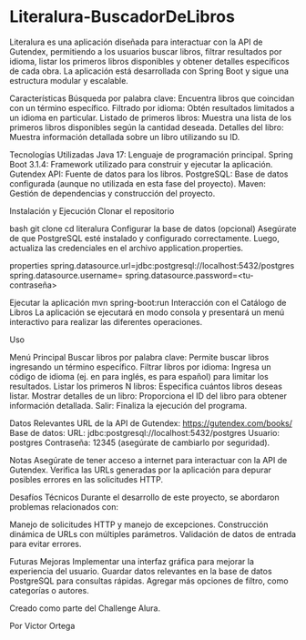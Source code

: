 # Literalura-BuscadorDeLibros

Literalura es una aplicación diseñada para interactuar con la API de Gutendex, permitiendo a los usuarios buscar libros, filtrar resultados por idioma, listar los primeros libros disponibles y obtener detalles específicos de cada obra. La aplicación está desarrollada con Spring Boot y sigue una estructura modular y escalable.

Características
Búsqueda por palabra clave: Encuentra libros que coincidan con un término específico.
Filtrado por idioma: Obtén resultados limitados a un idioma en particular.
Listado de primeros libros: Muestra una lista de los primeros libros disponibles según la cantidad deseada.
Detalles del libro: Muestra información detallada sobre un libro utilizando su ID.

Tecnologías Utilizadas
Java 17: Lenguaje de programación principal.
Spring Boot 3.1.4: Framework utilizado para construir y ejecutar la aplicación.
Gutendex API: Fuente de datos para los libros.
PostgreSQL: Base de datos configurada (aunque no utilizada en esta fase del proyecto).
Maven: Gestión de dependencias y construcción del proyecto.

Instalación y Ejecución
Clonar el repositorio

bash
git clone <URL-del-repositorio>
cd literalura
Configurar la base de datos (opcional) Asegúrate de que PostgreSQL esté instalado y configurado correctamente. Luego, actualiza las credenciales en el archivo application.properties.

properties
spring.datasource.url=jdbc:postgresql://localhost:5432/postgres
spring.datasource.username=<tu-usuario>
spring.datasource.password=<tu-contraseña>


Ejecutar la aplicación
mvn spring-boot:run
Interacción con el Catálogo de Libros La aplicación se ejecutará en modo consola y presentará un menú interactivo para realizar las diferentes operaciones.

Uso

Menú Principal
Buscar libros por palabra clave: Permite buscar libros ingresando un término específico.
Filtrar libros por idioma: Ingresa un código de idioma (ej. en para inglés, es para español) para limitar los resultados.
Listar los primeros N libros: Especifica cuántos libros deseas listar.
Mostrar detalles de un libro: Proporciona el ID del libro para obtener información detallada.
Salir: Finaliza la ejecución del programa.

Datos Relevantes
URL de la API de Gutendex: https://gutendex.com/books/
Base de datos:
URL: jdbc:postgresql://localhost:5432/postgres
Usuario: postgres
Contraseña: 12345 (asegúrate de cambiarlo por seguridad).

Notas
Asegúrate de tener acceso a internet para interactuar con la API de Gutendex.
Verifica las URLs generadas por la aplicación para depurar posibles errores en las solicitudes HTTP.

Desafíos Técnicos
Durante el desarrollo de este proyecto, se abordaron problemas relacionados con:

Manejo de solicitudes HTTP y manejo de excepciones.
Construcción dinámica de URLs con múltiples parámetros.
Validación de datos de entrada para evitar errores.

Futuras Mejoras
Implementar una interfaz gráfica para mejorar la experiencia del usuario.
Guardar datos relevantes en la base de datos PostgreSQL para consultas rápidas.
Agregar más opciones de filtro, como categorías o autores.

Creado como parte del Challenge Alura.

Por Victor Ortega
